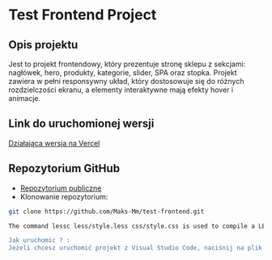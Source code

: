 # Test Frontend Project

## Opis projektu
Jest to projekt frontendowy, który prezentuje stronę sklepu z sekcjami: nagłówek, hero, produkty, kategorie, slider, SPA oraz stopka. Projekt zawiera w pełni responsywny układ, który dostosowuje się do różnych rozdzielczości ekranu, a elementy interaktywne mają efekty hover i animacje.

## Link do uruchomionej wersji
[Działająca wersja na Vercel](https://test-frontend-eight-gamma.vercel.app/)

## Repozytorium GitHub
- [Repozytorium publiczne](https://github.com/Maks-Mm/test-frontend)  
- Klonowanie repozytorium:  
```bash
git clone https://github.com/Maks-Mm/test-frontend.git

The command lessc less/style.less css/style.css is used to compile a LESS file into a CSS file. It's already correct. You can use this command after making additions or updates to your style.less file to update your style.css file.

Jak uruchomic ? :
Jeżeli chcesz uruchomić projekt z Visual Studio Code, naciśnij na plik HTML prawym przyciskiem myszy, po czym na górze znajdziesz opcję 'Open with Live Server', która przeniesie Cię do odpalonej strony w przeglądarce.
